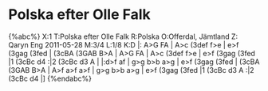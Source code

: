 # Polska efter Olle Falk

{%abc%}
X:1
T:Polska efter Olle Falk
R:Polska
O:Offerdal, Jämtland
Z: Qaryn Eng 2011-05-28
M:3/4
L:1/8
K:D
|: A>G F<E E>A | A>c (3def f>e | e>f (3gag (3fed | (3cBA (3GAB B>A |
A>G F<E E>A | A>c (3def f>e | e>f (3gag (3fed |1 (3cBc d4 :|2 (3cBc d3 A |
|:d>f a<f a>f | g>g b>b a>g | e>f (3gag (3fed | (3cBA (3GAB B>A |
A>f a>f a>f | g>g b>b a>g | e>f (3gag (3fed |1 (3cBc d3 A :|2 (3cBc d4 |]
{%endabc%}

